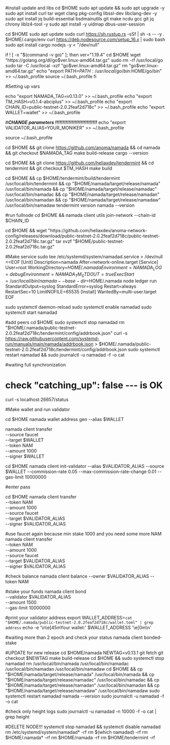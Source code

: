 #install update and libs
cd $HOME
sudo apt update && sudo apt upgrade -y
sudo apt install curl tar wget clang pkg-config libssl-dev libclang-dev -y
sudo apt install jq build-essential bsdmainutils git make ncdu gcc git jq chrony liblz4-tool -y
sudo apt install -y uidmap dbus-user-session


cd $HOME
  sudo apt update
  sudo curl https://sh.rustup.rs -sSf | sh -s -- -y
  . $HOME/.cargo/env
  curl https://deb.nodesource.com/setup_16.x | sudo bash
  sudo apt install cargo nodejs -y < "/dev/null"

if ! [ -x "$(command -v go)" ]; then
  ver="1.19.4"
  cd $HOME
  wget "https://golang.org/dl/go$ver.linux-amd64.tar.gz"
  sudo rm -rf /usr/local/go
  sudo tar -C /usr/local -xzf "go$ver.linux-amd64.tar.gz"
  rm "go$ver.linux-amd64.tar.gz"
  echo "export PATH=$PATH:/usr/local/go/bin:$HOME/go/bin" >> ~/.bash_profile
  source ~/.bash_profile
fi

#Setting up vars

echo "export NAMADA_TAG=v0.13.0" >> ~/.bash_profile
echo "export TM_HASH=v0.1.4-abciplus" >> ~/.bash_profile
echo "export CHAIN_ID=public-testnet-2.0.2feaf2d718c" >> ~/.bash_profile
echo "export WALLET=wallet" >> ~/.bash_profile

#***CHANGE parameters !!!!!!!!!!!!!!!!!!!!!!!!!!!!***
echo "export VALIDATOR_ALIAS=YOUR_MONIKER" >> ~/.bash_profile

source ~/.bash_profile

cd $HOME && git clone https://github.com/anoma/namada && cd namada && git checkout $NAMADA_TAG
make build-release
cargo --version

cd $HOME && git clone https://github.com/heliaxdev/tendermint && cd tendermint && git checkout $TM_HASH
make build

cd $HOME && cp $HOME/tendermint/build/tendermint  /usr/local/bin/tendermint && cp "$HOME/namada/target/release/namada" /usr/local/bin/namada && cp "$HOME/namada/target/release/namadac" /usr/local/bin/namadac && cp "$HOME/namada/target/release/namadan" /usr/local/bin/namadan && cp "$HOME/namada/target/release/namadaw" /usr/local/bin/namadaw
tendermint version
namada --version

#run fullnode
cd $HOME && namada client utils join-network --chain-id $CHAIN_ID

cd $HOME && wget "https://github.com/heliaxdev/anoma-network-config/releases/download/public-testnet-2.0.2feaf2d718c/public-testnet-2.0.2feaf2d718c.tar.gz"
tar xvzf "$HOME/public-testnet-2.0.2feaf2d718c.tar.gz"



#Make service
sudo tee /etc/systemd/system/namadad.service > /dev/null <<EOF
[Unit]
Description=namada
After=network-online.target
[Service]
User=root
WorkingDirectory=$HOME/.namada
Environment=NAMADA_LOG=debug
Environment=NAMADA_TM_STDOUT=true
ExecStart=/usr/local/bin/namada --base-dir=$HOME/.namada node ledger run 
StandardOutput=syslog
StandardError=syslog
Restart=always
RestartSec=10
LimitNOFILE=65535
[Install]
WantedBy=multi-user.target
EOF

sudo systemctl daemon-reload
sudo systemctl enable namadad
sudo systemctl start namadad

#add  peers
cd $HOME
sudo systemctl stop namadad
rm "$HOME/.namada/public-testnet-2.0.2feaf2d718c/tendermint/config/addrbook.json"
curl -s https://raw.githubusercontent.com/systemd-run/manuals/main/namada/addrbook.json > $HOME/.namada/public-testnet-2.0.2feaf2d718c/tendermint/config/addrbook.json
sudo systemctl restart namadad && sudo journalctl -u namadad -f -o cat

#waiting full synchronization

# check "catching_up": false  --- is OK
curl -s localhost:26657/status

#Make wallet and run validator

cd $HOME
namada wallet address gen --alias $WALLET

namada client transfer \
  --source faucet \
  --target $WALLET \
  --token NAM \
  --amount 1000 \
  --signer $WALLET

cd $HOME
namada client init-validator --alias $VALIDATOR_ALIAS --source $WALLET --commission-rate 0.05 --max-commission-rate-change 0.01 --gas-limit 10000000

#enter pass

cd $HOME
namada client transfer \
    --token NAM \
    --amount 1000 \
    --source faucet \
    --target $VALIDATOR_ALIAS \
    --signer $VALIDATOR_ALIAS
	
#use faucet again because min stake 1000 and you need some more NAM
namada client transfer \
    --token NAM \
    --amount 1000 \
    --source faucet \
    --target $VALIDATOR_ALIAS \
    --signer $VALIDATOR_ALIAS
	
#check balance
namada client balance --owner $VALIDATOR_ALIAS --token NAM

#stake your funds
namada client bond \
  --validator $VALIDATOR_ALIAS \
  --amount 1500 \
  --gas-limit 10000000
  
#print your validator address
export WALLET_ADDRESS=`cat "$HOME/.namada/public-testnet-2.0.2feaf2d718c/wallet.toml" | grep address`
echo -e '\n\e[45mYour wallet:' $WALLET_ADDRESS '\e[0m\n'

#waiting more than 2 epoch and check your status
namada client bonded-stake

#UPDATE for new release
cd $HOME/namada
NEWTAG=v0.13.1
git fetch
git checkout $NEWTAG
make build-release
cd $HOME && sudo systemctl stop namadad
rm /usr/local/bin/namada /usr/local/bin/namadac /usr/local/bin/namadan /usr/local/bin/namadaw
cd $HOME && cp "$HOME/namada/target/release/namada" /usr/local/bin/namada && cp "$HOME/namada/target/release/namadac" /usr/local/bin/namadac && cp "$HOME/namada/target/release/namadan" /usr/local/bin/namadan && cp "$HOME/namada/target/release/namadaw" /usr/local/bin/namadaw
sudo systemctl restart namadad
namada --version
sudo journalctl -u namadad -f -o cat

#check only height logs
sudo journalctl -u namadad -n 10000 -f -o cat | grep height

#DELETE NODE!!!
systemctl stop namadad && systemctl disable namadad
rm /etc/systemd/system/namadad* -rf
rm $(which namadad) -rf
rm $HOME/.namada* -rf
rm $HOME/namada -rf
rm $HOME/tendermint -rf
